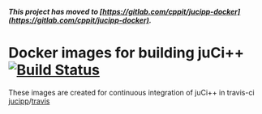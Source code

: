 **_This project has moved to [https://gitlab.com/cppit/jucipp-docker](https://gitlab.com/cppit/jucipp-docker)._**

# Docker images for building juCi++ [![Build Status](https://travis-ci.org/cppit/jucipp-docker.svg?branch=master)](https://travis-ci.org/cppit/jucipp-docker)

These images are created for continuous integration of juCi++ in travis-ci [jucipp](https://github.com/cppit/jucipp)/[travis](https://travis-ci.org/cppit/jucipp)
